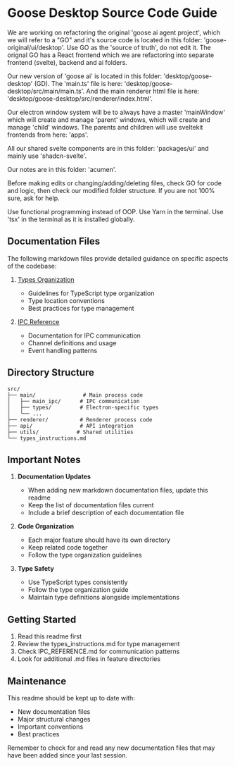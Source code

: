 # Goose Desktop Source Code Guide

We are working on refactoring the original 'goose ai agent project', which we will refer to a "GO" and it's source code is located in this folder: 'goose-original/ui/desktop'. Use GO as the 'source of truth', do not edit it. The orignal GO has a React frontend which we are refactoring into separate frontend (svelte), backend and ai folders.

Our new version of 'goose ai' is located in this folder: 'desktop/goose-desktop' (GD). The 'main.ts' file is here: 'desktop/goose-desktop/src/main/main.ts'. And the main renderer html file is here: 'desktop/goose-desktop/src/renderer/index.html'.

Our electron window system will be to always have a master 'mainWindow' which will create and manage 'parent' windows, which will create and manage 'child' windows. The parents and children will use sveltekit frontends from here: 'apps'.

All our shared svelte components are in this folder: 'packages/ui' and mainly use 'shadcn-svelte'.

Our notes are in this folder: 'acumen'.

Before making edits or changing/adding/deleting files, check GO for code and logic, then check our modified folder structure. If you are not 100% sure, ask for help.

Use functional programming instead of OOP. Use Yarn in the terminal. Use 'tsx' in the terminal as it is installed globally.

## Documentation Files

The following markdown files provide detailed guidance on specific aspects of the codebase:

1. [Types Organization](./types_instructions.md)
   - Guidelines for TypeScript type organization
   - Type location conventions
   - Best practices for type management

2. [IPC Reference](./main/main_ipc/IPC_REFERENCE.md)
   - Documentation for IPC communication
   - Channel definitions and usage
   - Event handling patterns

## Directory Structure

```
src/
├── main/               # Main process code
│   ├── main_ipc/      # IPC communication
│   ├── types/         # Electron-specific types
│   └── ...
├── renderer/          # Renderer process code
├── api/               # API integration
├── utils/            # Shared utilities
└── types_instructions.md
```

## Important Notes

1. **Documentation Updates**
   - When adding new markdown documentation files, update this readme
   - Keep the list of documentation files current
   - Include a brief description of each documentation file

2. **Code Organization**
   - Each major feature should have its own directory
   - Keep related code together
   - Follow the type organization guidelines

3. **Type Safety**
   - Use TypeScript types consistently
   - Follow the type organization guide
   - Maintain type definitions alongside implementations

## Getting Started

1. Read this readme first
2. Review the types_instructions.md for type management
3. Check IPC_REFERENCE.md for communication patterns
4. Look for additional .md files in feature directories

## Maintenance

This readme should be kept up to date with:
- New documentation files
- Major structural changes
- Important conventions
- Best practices

Remember to check for and read any new documentation files that may have been added since your last session.